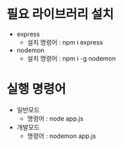 # 필요 라이브러리 설치

- express
    - 설치 명령어 : npm i express
- nodemon
    - 설치 명령어 : npm i -g nodemon


# 실행 명령어

- 일반모드
    - 명령어 : node app.js
- 개발모드
    - 명령어 : nodemon app.js